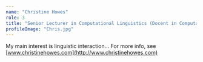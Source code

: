 ```yaml
---
name: "Christine Howes"
role: 3 
title: "Senior Lecturer in Computational Linguistics (Docent in Computational Linguistics)"
profileImage: "Chris.jpg"
---
```


My main interest is linguistic interaction... For more info, see [www.christinehowes.com](http://www.christinehowes.com)

